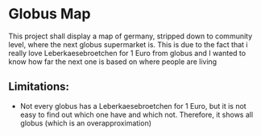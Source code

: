 # Globus Map

This project shall display a map of germany, stripped down to community level,
where the next globus supermarket is. This is due to the fact that i really
love Leberkaesebroetchen for 1 Euro from globus and I wanted to know how far
the next one is based on where people are living

## Limitations:

* Not every globus has a Leberkaesebroetchen for 1 Euro, but it is not easy
  to find out which one have and which not. Therefore, it shows
  all globus (which is an overapproximation)
